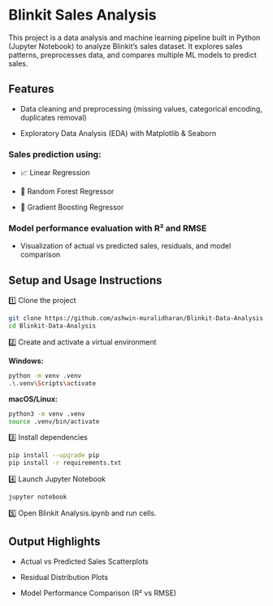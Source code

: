 #  Blinkit Sales Analysis

This project is a data analysis and machine learning pipeline built in Python (Jupyter Notebook) to analyze Blinkit’s sales dataset. It explores sales patterns, preprocesses data, and compares multiple ML models to predict sales.

##  Features

- Data cleaning and preprocessing (missing values, categorical encoding, duplicates removal)

- Exploratory Data Analysis (EDA) with Matplotlib & Seaborn

### Sales prediction using:

- 📈 Linear Regression

- 🌲 Random Forest Regressor

- 🚀 Gradient Boosting Regressor

### Model performance evaluation with R² and RMSE

- Visualization of actual vs predicted sales, residuals, and model comparison



##  Setup and Usage Instructions

1️⃣ Clone the project

```bash
git clone https://github.com/ashwin-muralidharan/Blinkit-Data-Analysis.git
cd Blinkit-Data-Analysis
```

2️⃣ Create and activate a virtual environment

**Windows:**

```bash
python -m venv .venv
.\.venv\Scripts\activate
```

**macOS/Linux:**

```bash
python3 -m venv .venv
source .venv/bin/activate
```

3️⃣ Install dependencies

```bash
pip install --upgrade pip
pip install -r requirements.txt
```

4️⃣ Launch Jupyter Notebook

```bash
jupyter notebook
```
5️⃣ Open Blinkit Analysis.ipynb and run cells.

##  Output Highlights

- Actual vs Predicted Sales Scatterplots

- Residual Distribution Plots

- Model Performance Comparison (R² vs RMSE)
